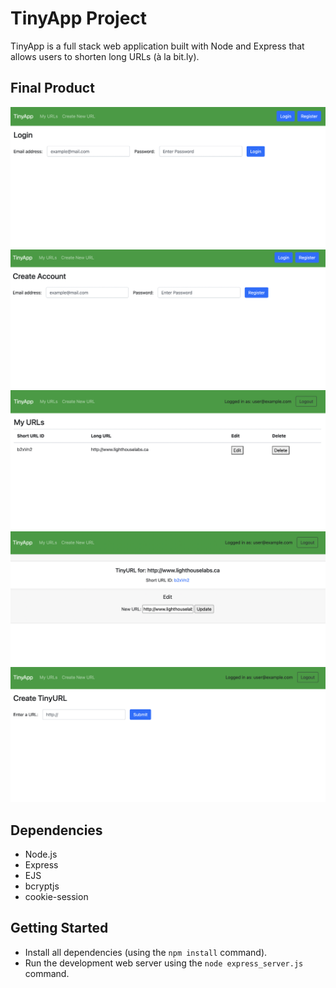 # TinyApp Project

TinyApp is a full stack web application built with Node and Express that allows users to shorten long URLs (à la bit.ly).

## Final Product

!["Screenshot of the Login Page"](https://github.com/marcelama/tinyapp/blob/main/docs/TinyApp_login.png?raw=true)
!["Screenshot of the Register Page"](https://github.com/marcelama/tinyapp/blob/main/docs/TinyApp_register.png?raw=true)
!["Screenshot of the URLs Page"](https://github.com/marcelama/tinyapp/blob/main/docs/TinyApp_urls.png?raw=true)
!["Screenshot of the URLs :ID Page"](https://github.com/marcelama/tinyapp/blob/main/docs/TinyApp_urls_id.png?raw=true)
!["Screenshot of the New URL Page"](https://github.com/marcelama/tinyapp/blob/main/docs/TinyApp_urls_new.png?raw=true)


## Dependencies

- Node.js
- Express
- EJS
- bcryptjs
- cookie-session

## Getting Started

- Install all dependencies (using the `npm install` command).
- Run the development web server using the `node express_server.js` command.